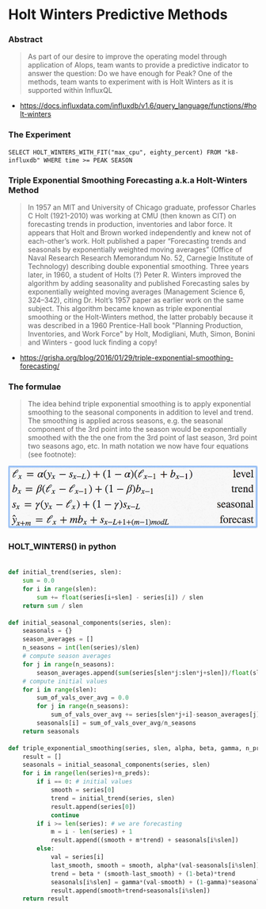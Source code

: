 # Holt Winters Predictive Methods

### Abstract
>As part of our desire to improve the operating model through application of AIops, team wants to provide a predictive indicator to answer the question: Do we have enough for Peak? One of the methods, team wants to experiment with is Holt Winters as it is supported within InfluxQL

- https://docs.influxdata.com/influxdb/v1.6/query_language/functions/#holt-winters

### The Experiment
```
SELECT HOLT_WINTERS_WITH_FIT("max_cpu", eighty_percent) FROM "k8-influxdb" WHERE time >= PEAK SEASON
```

### Triple Exponential Smoothing Forecasting a.k.a Holt-Winters Method
>In 1957 an MIT and University of Chicago graduate, professor Charles C Holt (1921-2010) was working at CMU (then known as CIT) on forecasting trends in production, inventories and labor force. It appears that Holt and Brown worked independently and knew not of each-other’s work. Holt published a paper “Forecasting trends and seasonals by exponentially weighted moving averages” (Office of Naval Research Research Memorandum No. 52, Carnegie Institute of Technology) describing double exponential smoothing. Three years later, in 1960, a student of Holts (?) Peter R. Winters improved the algorithm by adding seasonality and published Forecasting sales by exponentially weighted moving averages (Management Science 6, 324–342), citing Dr. Holt’s 1957 paper as earlier work on the same subject. This algorithm became known as triple exponential smoothing or the Holt-Winters method, the latter probably because it was described in a 1960 Prentice-Hall book "Planning Production, Inventories, and Work Force" by Holt, Modigliani, Muth, Simon, Bonini and Winters - good luck finding a copy!

- https://grisha.org/blog/2016/01/29/triple-exponential-smoothing-forecasting/

### The formulae
>The idea behind triple exponential smoothing is to apply exponential smoothing to the seasonal components in addition to level and trend. The smoothing is applied across seasons, e.g. the seasonal component of the 3rd point into the season would be exponentially smoothed with the the one from the 3rd point of last season, 3rd point two seasons ago, etc. In math notation we now have four equations (see footnote):

![holt-winters.png](./images/holt-winters.png)

### HOLT_WINTERS() in python
```python

def initial_trend(series, slen):
    sum = 0.0
    for i in range(slen):
        sum += float(series[i+slen] - series[i]) / slen
    return sum / slen
    
def initial_seasonal_components(series, slen):
    seasonals = {}
    season_averages = []
    n_seasons = int(len(series)/slen)
    # compute season averages
    for j in range(n_seasons):
        season_averages.append(sum(series[slen*j:slen*j+slen])/float(slen))
    # compute initial values
    for i in range(slen):
        sum_of_vals_over_avg = 0.0
        for j in range(n_seasons):
            sum_of_vals_over_avg += series[slen*j+i]-season_averages[j]
        seasonals[i] = sum_of_vals_over_avg/n_seasons
    return seasonals
    
def triple_exponential_smoothing(series, slen, alpha, beta, gamma, n_preds):
    result = []
    seasonals = initial_seasonal_components(series, slen)
    for i in range(len(series)+n_preds):
        if i == 0: # initial values
            smooth = series[0]
            trend = initial_trend(series, slen)
            result.append(series[0])
            continue
        if i >= len(series): # we are forecasting
            m = i - len(series) + 1
            result.append((smooth + m*trend) + seasonals[i%slen])
        else:
            val = series[i]
            last_smooth, smooth = smooth, alpha*(val-seasonals[i%slen]) + (1-alpha)*(smooth+trend)
            trend = beta * (smooth-last_smooth) + (1-beta)*trend
            seasonals[i%slen] = gamma*(val-smooth) + (1-gamma)*seasonals[i%slen]
            result.append(smooth+trend+seasonals[i%slen])
    return result
```
